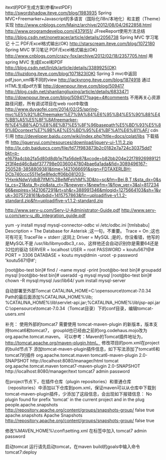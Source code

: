 itext的PDF生成方案(参看testPDF)
http://swordshadow.iteye.com/blog/1983935
Spring MVC+Freemarker+Javascript的多语言（国际化i18n/本地化）和主题（Theme）实现
http://www.cnblogs.com/Mainz/archive/2012/08/04/2622858.html
http://www.programdevelop.com/4379151/
JFreeReport使用方法总结
http://blog.csdn.net/nonetracer/article/details/2056738
Spring MVC 学习笔记 十二 PDF/Excel格式输出(OK)
http://starscream.iteye.com/blog/1072180
Spring MVC 学习笔记 PDF/Excel格式输出(OK)
http://www.cnblogs.com/crazy-fox/archive/2012/02/18/2357705.html
 用spring MVC 生成Excel和PDF
http://blog.csdn.net/linlzk/article/details/3389925(OK)
http://liuzidong.iteye.com/blog/1071823(OK)
Spring 3 mvc中返回pdf,json,xml等不同的view
http://jackyrong.iteye.com/blog/1874918
通过HTML生成pdf方案
http://downpour.iteye.com/blog/509417
http://blog.csdn.net/shanliangliuxing/article/details/6833471
http://downpour.iteye.com/blog/509417?page=4#comments
不用再关心资源路径问题，所有调试项目在web root中取值
http://www.duyaofei.com/2014/02/25/spring-mvc%E5%92%8Cfreemaker%E7%9A%84%E6%95%B4%E5%90%88%E4%BB%A5%E5%8F%8Afreemarker-ftl%E4%B8%AD%E8%8E%B7%E5%8F%96basepath%E5%BD%93%E5%89%8Dcontext%E7%9B%AE%E5%BD%95%E4%BF%A1%E6%81%AF/
cdn引用
http://developer.baidu.com/wiki/index.php?title=docs/cplat/libs
下载插件
http://jqueryui.com/resources/download/jquery-ui-1.11.2.zip
http://lx.cdn.baidupcs.com/file/fd77f983873b2c0182e7a724c30375dd?bkt=p-e1679a4cbb2fa5d80d8db1e7fa56de87&xcode=b82bb204e22f789269891212f3f4ed46c8abf377798e00360047804bae6a1ada&fid=3089496167-250528-3858809381&time=1421066691&sign=FDTAXERLBH-DCb740ccc5511e5e8fedcff06b081203-YHxnkNdwVjdbB7IfMI%2BelMFeVhM%3D&to=sc&fm=Bei,B,T,t&sta_dx=0&sta_cs=21&sta_ft=zip&sta_ct=7&newver=1&newfm=1&flow_ver=3&sl=81723466&expires=1421067291&rt=sh&r=388991346&mlogid=1275664103&sh=1&vuk=3075728161&vbdid=1415757863&fin=uploadifive-v1.1.2-standard.zip&fn=uploadifive-v1.1.2-standard.zip

http://www.serv-u.com/Serv-U-Administrator-Guide.pdf
http://www.serv-u.com/serv-u_db_integration_guide.pdf

yum -y install mysql mysql-connector-odbc
vi /etc/odbc.ini
[tmlsbabu]
Description = The Database for Asterisk  ;这一句，不重要。
Trace       = On        ;这也可有可无
TraceFile   = stderr  ;这同上
Driver      = MySQL  ;是的，你没看错，他写的是MySQL不是 /usr/lib/libmyodbc3_r.so，这样他还会自动识别你是需要64还是32位的驱动
SERVER      = localhost
USER        = root
PASSWORD    = koutu567!@#
PORT        = 3306
DATABASE    = koutu
mysqldmin -uroot -p password 'koutu567!@#';



[root@bo-test bin]# find  / -name mysql -print
[root@bo-test bin]# groupadd mysql
[root@bo-test bin]# useradd -g mysql mysql
[root@bo-test bin]# chown -R mysql:mysql /usr/lib64/
yum install mysql-server


自动部署至外部Tomcat
CATALINA_HOME=C:\opensource\tomcat-7.0.34
Path的最后面添加%CATALINA_HOME%\lib; %CATALINA_HOME%\lib\servlet-api.jar;%CATALINA_HOME%\lib\jsp-api.jar
C:\opensource\tomcat-7.0.34（Tomcat目录）下的conf目录，编辑tomcat-users.xml
<tomcat-users>
<role rolename="manager"/>
<role rolename="admin"/>
<role rolename="manager-gui"/>
<user username = "admin" password = "password" roles = "admin,manager,manager-gui,manager-script,manager-jmx,manager-status" />
</tomcat-users>

补充： 使用外部的tomcat7 需要使用 tomcat-maven-plugin 的新版本，版本支持tomcat6和tomcat7，
groupId也已经由之前的org.codehaus.mojo改为org.apache.tomcat.maven。
可以参考：Maven的Tomcat插件地址为，http://tomcat.apache.org/maven-plugin.html。
修改项目的pom.xml在project的build节点下 添加tomcat-maven-plugin插件信息，如下写法添加了tomcat6和tomcat7的插件
<plugins>
 <plugin>
  <groupId>org.apache.tomcat.maven</groupId>
  <artifactId>tomcat6-maven-plugin</artifactId>
  <version>2.0-SNAPSHOT</version>
  <configuration>
  <url>http://localhost:8080/manager/html</url>
  <server>tomcat</server>
  </configuration>
 </plugin>
 <plugin>
  <groupId>org.apache.tomcat.maven</groupId>
  <artifactId>tomcat7-maven-plugin</artifactId>
  <version>2.0-SNAPSHOT</version>
  <configuration>
  <url>http://localhost:8080/manager/text</url>
  <server>tomcat7</server>
  <username>admin</username>
  <password>password</password>
  </configuration>
 </plugin>
</plugins>

在project节点下，在插件仓库（plugin repositories）和普通仓库（repositories）中添加以下仓库到pom.xml，保证maven可以从仓库中下载到tomcat-maven-plugin插件，少添加了这段信息，会出现如下报错信息：
No plugin found for prefix 'tomcat' in the current project and in the plug
<repositories>
<repository>
    <id>people.apache.snapshots</id>
    <url>http://repository.apache.org/content/groups/snapshots-group/</url>
    <releases>
        <enabled>false</enabled>
    </releases>
    <snapshots>
        <enabled>true</enabled>
    </snapshots>
</repository>
</repositories>
<pluginRepositories>
<pluginRepository>
    <id>apache.snapshots</id>
    <name>Apache Snapshots</name>
    <url>
        http://repository.apache.org/content/groups/snapshots-group/
    </url>
    <releases>
        <enabled>false</enabled>
    </releases>
    <snapshots>
        <enabled>true</enabled>
    </snapshots>
</pluginRepository>
</pluginRepositories>

修改%MAVEN_HOME%\conf\setting.xml
在<servers>标签中加入
<server>
       <id>tomcat7</id>
       <username>admin</username>
       <password>password</password>
</server>

启动tomcat
运行请先启动tomcat，在maven build的goals中输入命令tomcat7:deploy


